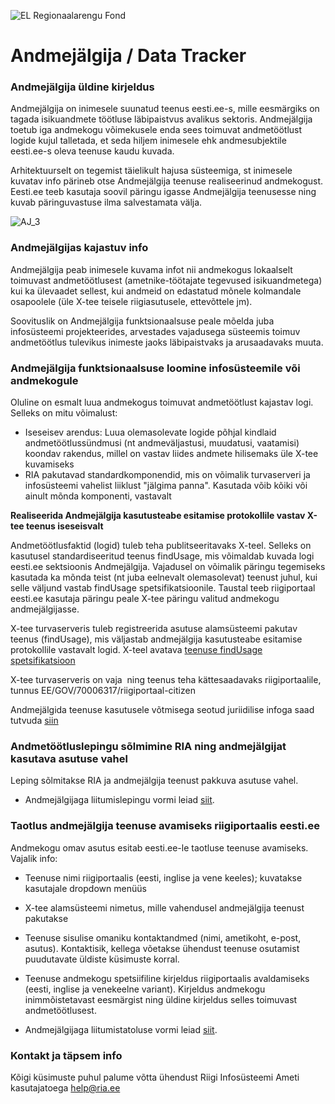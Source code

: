 ![EL Regionaalarengu Fond](doc/img/EL_Regionaalarengu_Fond_horisontaalne.jpg)

Andmejälgija / Data Tracker
=====================

### Andmejälgija üldine kirjeldus

Andmejälgija on inimesele suunatud teenus eesti.ee-s, mille eesmärgiks on tagada isikuandmete töötluse läbipaistvus avalikus sektoris. Andmejälgija toetub iga andmekogu võimekusele enda sees toimuvat andmetöötlust logide kujul talletada, et seda hiljem inimesele ehk andmesubjektile eesti.ee-s oleva teenuse kaudu kuvada. 

Arhitektuurselt on tegemist täielikult hajusa süsteemiga, st inimesele kuvatav info pärineb otse Andmejälgija teenuse realiseerinud andmekogust. Eesti.ee teeb kasutaja soovil päringu igasse Andmejälgija teenusesse ning kuvab päringuvastuse ilma salvestamata välja.

![AJ_3](img/aj_model.PNG)
### Andmejälgijas kajastuv info

Andmejälgija peab inimesele kuvama infot nii andmekogus lokaalselt toimuvast andmetöötlusest (ametnike-töötajate tegevused isikuandmetega) kui ka ülevaadet sellest, kui andmeid on edastatud mõnele kolmandale osapoolele (üle X-tee teisele riigiasutusele, ettevõttele jm). 

Soovituslik on Andmejälgija funktsionaalsuse peale mõelda juba infosüsteemi projekteerides, arvestades vajadusega süsteemis toimuv andmetöötlus tulevikus inimeste jaoks läbipaistvaks ja arusaadavaks muuta. 

### Andmejälgija funktsionaalsuse loomine infosüsteemile või andmekogule
Oluline on esmalt luua andmekogus toimuvat andmetöötlust kajastav logi. Selleks on mitu võimalust:

* Iseseisev arendus: Luua olemasolevate logide põhjal kindlaid andmetöötlussündmusi (nt andmeväljastusi, muudatusi, vaatamisi) koondav rakendus, millel on vastav liides andmete hilisemaks üle X-tee kuvamiseks
* RIA pakutavad standardkomponendid, mis on võimalik turvaserveri ja infosüsteemi vahelist liiklust "jälgima panna". Kasutada võib kõiki või ainult mõnda komponenti, vastavalt

**Realiseerida Andmejälgija kasutusteabe esitamise protokollile vastav X-tee teenus iseseisvalt**

Andmetöötlusfaktid (logid) tuleb teha publitseeritavaks X-teel. Selleks on kasutusel standardiseeritud teenus findUsage, mis võimaldab kuvada logi eesti.ee sektsioonis Andmejälgija. Vajadusel on võimalik päringu tegemiseks kasutada ka mõnda teist (nt juba eelnevalt olemasolevat) teenust juhul, kui selle väljund vastab findUsage spetsifikatsioonile. Taustal teeb riigiportaal eesti.ee kasutaja päringu peale X-tee päringu valitud andmekogu andmejälgijasse.

X-tee turvaserveris tuleb registreerida asutuse alamsüsteemi pakutav teenus (findUsage), mis väljastab andmejälgija kasutusteabe esitamise protokollile vastavalt logid. X-teel avatava [teenuse findUsage spetsifikatsioon](https://github.com/sipsu1/AJ/blob/master/doc/spetsifikatsioonid/Kasutusteabe_esitamise_protokoll.md)

X-tee turvaserveris on vaja  ning teenus teha kättesaadavaks riigiportaalile, tunnus EE/GOV/70006317/riigiportaal-citizen

Andmejälgida teenuse kasutusele võtmisega seotud juriidilise infoga saad tutvuda [siin](https://github.com/sipsu1/AJ/blob/master/doc/Rakendusjuhend.md)

###  Andmetöötluslepingu sõlmimine RIA ning andmejälgijat kasutava asutuse vahel

Leping sõlmitakse RIA ja andmejälgija teenust pakkuva asutuse vahel.

* Andmejälgijaga liitumislepingu vormi leiad [siit](https://github.com/sipsu1/AJ/blob/master/doc/Andmej%C3%A4lgija%20liitumisleping%20p%C3%B5hi.docx).

###  Taotlus andmejälgija teenuse avamiseks riigiportaalis eesti.ee

Andmekogu omav asutus esitab eesti.ee-le taotluse teenuse avamiseks. Vajalik info:
* Teenuse nimi riigiportaalis (eesti, inglise ja vene keeles); kuvatakse kasutajale dropdown menüüs
* X-tee alamsüsteemi nimetus, mille vahendusel andmejälgija teenust pakutakse
* Teenuse sisulise omaniku kontaktandmed (nimi, ametikoht, e-post, asutus). Kontaktisik, kellega võetakse ühendust teenuse osutamist puudutavate üldiste küsimuste korral.
* Teenuse andmekogu spetsiifiline kirjeldus riigiportaalis avaldamiseks (eesti, inglise ja venekeelne variant). Kirjeldus andmekogu inimmõistetavast eesmärgist ning üldine kirjeldus selles toimuvast andmetöötlusest.

* Andmejälgijaga liitumistatoluse vormi leiad [siit](https://github.com/sipsu1/AJ/blob/master/doc/Andmej%C3%A4lgija%20liitumistaotlus%20p%C3%B5hi.docx).

### Kontakt ja täpsem info

Kõigi küsimuste puhul palume võtta ühendust Riigi Infosüsteemi Ameti kasutajatoega help@ria.ee
